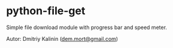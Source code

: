 python-file-get
===========

Simple file download module with progress bar and speed meter.

Autor: Dmitriy Kalinin (dem.mort@gmail.com)
